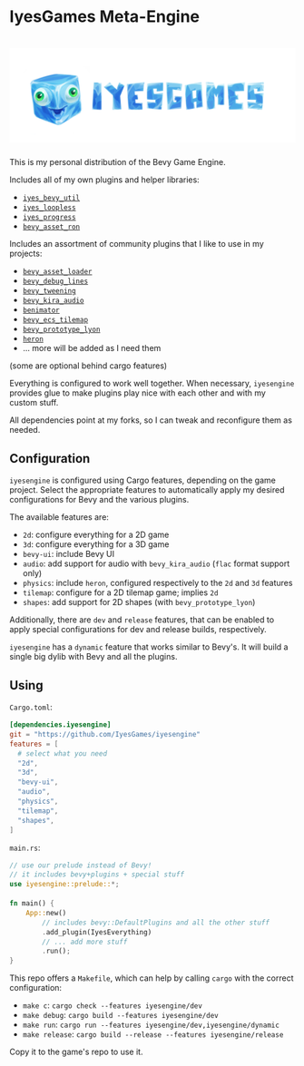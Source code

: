 # IyesGames Meta-Engine

# [![IyesGames](https://github.com/IyesGames/branding/raw/main/logo/iyesgames.png)](https://iyes.games)

This is my personal distribution of the Bevy Game Engine.

Includes all of my own plugins and helper libraries:
 - [`iyes_bevy_util`](https://github.com/IyesGames/iyes_bevy_util)
 - [`iyes_loopless`](https://github.com/IyesGames/iyes_loopless)
 - [`iyes_progress`](https://github.com/IyesGames/iyes_progress)
 - [`bevy_asset_ron`](https://github.com/IyesGames/bevy_asset_ron)

Includes an assortment of community plugins that I like to
use in my projects:

 - [`bevy_asset_loader`](https://github.com/NiklasEi/bevy_asset_loader)
 - [`bevy_debug_lines`](https://github.com/Toqozz/bevy_debug_lines)
 - [`bevy_tweening`](https://github.com/djeedai/bevy_tweening)
 - [`bevy_kira_audio`](https://github.com/NiklasEi/bevy_kira_audio)
 - [`benimator`](https://github.com/jcornaz/benimator)
 - [`bevy_ecs_tilemap`](https://github.com/StarArawn/bevy_ecs_tilemap)
 - [`bevy_prototype_lyon`](https://github.com/IyesGames/bevy_prototype_lyon)
 - [`heron`](https://github.com/jcornaz/heron)
 - ... more will be added as I need them

(some are optional behind cargo features)

Everything is configured to work well together. When necessary, `iyesengine`
provides glue to make plugins play nice with each other and with my custom
stuff.

All dependencies point at my forks, so I can tweak and reconfigure them as
needed.

## Configuration

`iyesengine` is configured using Cargo features, depending on the game
project. Select the appropriate features to automatically apply my desired
configurations for Bevy and the various plugins.

The available features are:
 - `2d`: configure everything for a 2D game
 - `3d`: configure everything for a 3D game
 - `bevy-ui`: include Bevy UI
 - `audio`: add support for audio with `bevy_kira_audio` (`flac` format support only)
 - `physics`: include `heron`, configured respectively to the `2d` and `3d` features
 - `tilemap`: configure for a 2D tilemap game; implies `2d`
 - `shapes`: add support for 2D shapes (with `bevy_prototype_lyon`)

Additionally, there are `dev` and `release` features, that can be enabled
to apply special configurations for dev and release builds, respectively.

`iyesengine` has a `dynamic` feature that works similar to Bevy's. It will
build a single big dylib with Bevy and all the plugins.

## Using

`Cargo.toml`:
```toml
[dependencies.iyesengine]
git = "https://github.com/IyesGames/iyesengine"
features = [
  # select what you need
  "2d",
  "3d",
  "bevy-ui",
  "audio",
  "physics",
  "tilemap",
  "shapes",
]
```

`main.rs`:
```rust
// use our prelude instead of Bevy!
// it includes bevy+plugins + special stuff
use iyesengine::prelude::*;

fn main() {
    App::new()
        // includes bevy::DefaultPlugins and all the other stuff    
        .add_plugin(IyesEverything)
        // ... add more stuff
        .run();
}
```

This repo offers a `Makefile`, which can help by calling `cargo` with the
correct configuration:
 - `make c`: `cargo check --features iyesengine/dev`
 - `make debug`: `cargo build --features iyesengine/dev`
 - `make run`: `cargo run --features iyesengine/dev,iyesengine/dynamic`
 - `make release`: `cargo build --release --features iyesengine/release`

Copy it to the game's repo to use it.
